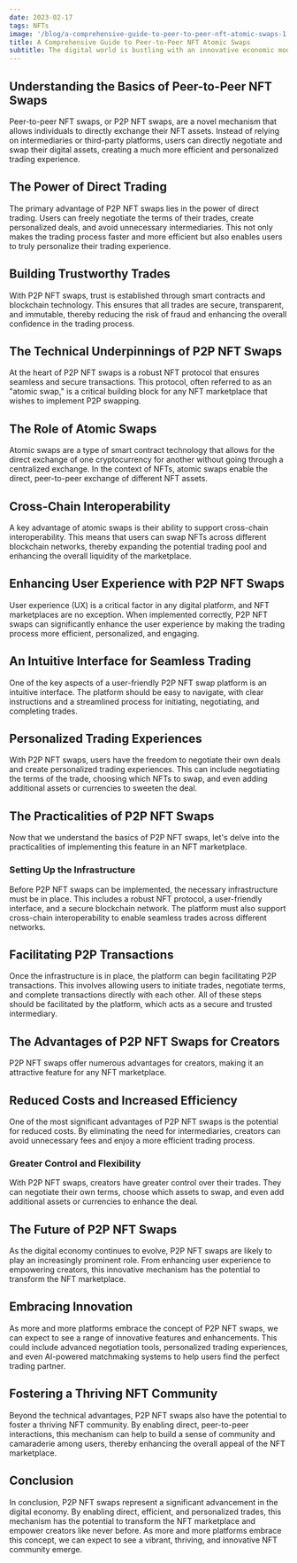 ```yaml
---
date: 2023-02-17
tags: NFTs
image: '/blog/a-comprehensive-guide-to-peer-to-peer-nft-atomic-swaps-1.webp'
title: A Comprehensive Guide to Peer-to-Peer NFT Atomic Swaps
subtitle: The digital world is bustling with an innovative economic model that's revolutionizing how creators and collectors engage with digital assets - the Peer-to-Peer (P2P) Non-Fungible Token (NFT) Swaps. This mechanism is transforming the traditional NFT marketplace and empowering users with greater control over their transactions. But what exactly is a Peer-to-Peer NFT Swap, and how does it work? Let's unravel the mystery!
---
```


## Understanding the Basics of Peer-to-Peer NFT Swaps

Peer-to-peer NFT swaps, or P2P NFT swaps, are a novel mechanism that allows individuals to directly exchange their NFT assets. Instead of relying on intermediaries or third-party platforms, users can directly negotiate and swap their digital assets, creating a much more efficient and personalized trading experience.

## The Power of Direct Trading

The primary advantage of P2P NFT swaps lies in the power of direct trading. Users can freely negotiate the terms of their trades, create personalized deals, and avoid unnecessary intermediaries. This not only makes the trading process faster and more efficient but also enables users to truly personalize their trading experience.

## Building Trustworthy Trades

With P2P NFT swaps, trust is established through smart contracts and blockchain technology. This ensures that all trades are secure, transparent, and immutable, thereby reducing the risk of fraud and enhancing the overall confidence in the trading process.

## The Technical Underpinnings of P2P NFT Swaps

At the heart of P2P NFT swaps is a robust NFT protocol that ensures seamless and secure transactions. This protocol, often referred to as an "atomic swap," is a critical building block for any NFT marketplace that wishes to implement P2P swapping.

## The Role of Atomic Swaps

Atomic swaps are a type of smart contract technology that allows for the direct exchange of one cryptocurrency for another without going through a centralized exchange. In the context of NFTs, atomic swaps enable the direct, peer-to-peer exchange of different NFT assets.

## Cross-Chain Interoperability

A key advantage of atomic swaps is their ability to support cross-chain interoperability. This means that users can swap NFTs across different blockchain networks, thereby expanding the potential trading pool and enhancing the overall liquidity of the marketplace.

## Enhancing User Experience with P2P NFT Swaps

User experience (UX) is a critical factor in any digital platform, and NFT marketplaces are no exception. When implemented correctly, P2P NFT swaps can significantly enhance the user experience by making the trading process more efficient, personalized, and engaging.

## An Intuitive Interface for Seamless Trading

One of the key aspects of a user-friendly P2P NFT swap platform is an intuitive interface. The platform should be easy to navigate, with clear instructions and a streamlined process for initiating, negotiating, and completing trades.

## Personalized Trading Experiences

With P2P NFT swaps, users have the freedom to negotiate their own deals and create personalized trading experiences. This can include negotiating the terms of the trade, choosing which NFTs to swap, and even adding additional assets or currencies to sweeten the deal.

## The Practicalities of P2P NFT Swaps

Now that we understand the basics of P2P NFT swaps, let's delve into the practicalities of implementing this feature in an NFT marketplace.

### Setting Up the Infrastructure

Before P2P NFT swaps can be implemented, the necessary infrastructure must be in place. This includes a robust NFT protocol, a user-friendly interface, and a secure blockchain network. The platform must also support cross-chain interoperability to enable seamless trades across different networks.

## Facilitating P2P Transactions

Once the infrastructure is in place, the platform can begin facilitating P2P transactions. This involves allowing users to initiate trades, negotiate terms, and complete transactions directly with each other. All of these steps should be facilitated by the platform, which acts as a secure and trusted intermediary.

## The Advantages of P2P NFT Swaps for Creators

P2P NFT swaps offer numerous advantages for creators, making it an attractive feature for any NFT marketplace.

## Reduced Costs and Increased Efficiency

One of the most significant advantages of P2P NFT swaps is the potential for reduced costs. By eliminating the need for intermediaries, creators can avoid unnecessary fees and enjoy a more efficient trading process.

### Greater Control and Flexibility

With P2P NFT swaps, creators have greater control over their trades. They can negotiate their own terms, choose which assets to swap, and even add additional assets or currencies to enhance the deal.

## The Future of P2P NFT Swaps

As the digital economy continues to evolve, P2P NFT swaps are likely to play an increasingly prominent role. From enhancing user experience to empowering creators, this innovative mechanism has the potential to transform the NFT marketplace.

## Embracing Innovation

As more and more platforms embrace the concept of P2P NFT swaps, we can expect to see a range of innovative features and enhancements. This could include advanced negotiation tools, personalized trading experiences, and even AI-powered matchmaking systems to help users find the perfect trading partner.

## Fostering a Thriving NFT Community

Beyond the technical advantages, P2P NFT swaps also have the potential to foster a thriving NFT community. By enabling direct, peer-to-peer interactions, this mechanism can help to build a sense of community and camaraderie among users, thereby enhancing the overall appeal of the NFT marketplace.

## Conclusion

In conclusion, P2P NFT swaps represent a significant advancement in the digital economy. By enabling direct, efficient, and personalized trades, this mechanism has the potential to transform the NFT marketplace and empower creators like never before. As more and more platforms embrace this concept, we can expect to see a vibrant, thriving, and innovative NFT community emerge.